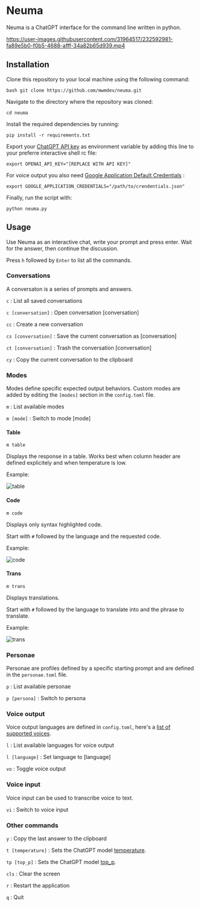 # Neuma

Neuma is a ChatGPT interface for the command line written in python.

https://user-images.githubusercontent.com/31964517/232592981-fa89e5b0-f0b5-4688-afff-34a82b65d939.mp4

## Installation

Clone this repository to your local machine using the following command:

```bash git clone https://github.com/mwmdev/neuma.git```

Navigate to the directory where the repository was cloned:

```cd neuma```

Install the required dependencies by running:

```pip install -r requirements.txt```

Export your [ChatGPT API key](https://platform.openai.com/account/api-keys) as environment variable by adding this line to your preferre interactive shell rc file:

```export OPENAI_API_KEY="[REPLACE WITH API KEY]"```

For voice output you also need [Google Application Default Credentials](https://cloud.google.com/docs/authentication/provide-credentials-adc) :

```export GOOGLE_APPLICATION_CREDENTIALS="/path/to/crendentials.json"```

Finally, run the script with:

```python neuma.py```

## Usage

Use Neuma as an interactive chat, write your prompt and press enter. Wait for the answer, then continue the discussion.

Press `h` followed by `Enter` to list all the commands.

### Conversations

A conversaton is a series of prompts and answers.

`c` : List all saved conversations

`c [conversation]` : Open conversation [conversation]

`cc` : Create a new conversation

`cs [conversation]` : Save the current conversation as [conversation]

`ct [conversation]` : Trash the conversation [conversation]

`cy` : Copy the current conversation to the clipboard

### Modes

Modes define specific expected output behaviors. Custom modes are added by editing the `[modes]` section in the `config.toml` file.

`m` : List available modes

`m [mode]` : Switch to mode [mode]

#### Table

`m table`

Displays the response in a table. Works best when column header are defined explicitely and when temperature is low.

Example:

![table](https://user-images.githubusercontent.com/31964517/232883102-cb3d5e1c-6d95-4c52-9b77-f210a3479173.png)

#### Code

`m code`

Displays only syntax highlighted code.

Start with `#` followed by the language and the requested code.

Example:

![code](https://user-images.githubusercontent.com/31964517/232888337-9c880576-a190-427d-820a-5850408d3ca0.png)

#### Trans

`m trans`

Displays translations.

Start with `#` followed by the language to translate into and the phrase to translate.

Example:

![trans](https://user-images.githubusercontent.com/31964517/232889279-5bac3e2b-1c3b-4cd6-add6-a4111210ab9f.png)

### Personae

Personae are profiles defined by a specific starting prompt and are defined in the `personae.toml` file.

`p` : List available personae

`p [persona]` : Switch to persona

### Voice output

Voice output languages are defined in `config.toml`, here's a [list of supported voices](https://cloud.google.com/text-to-speech/docs/voices).

`l` : List available languages for voice output

`l [language]` : Set language to [language]

`vo` : Toggle voice output

### Voice input

Voice input can be used to transcribe voice to text.

`vi` :  Switch to voice input

### Other commands

`y` : Copy the last answer to the clipboard

`t [temperature]` : Sets the ChatGPT model [temperature](https://platform.openai.com/docs/api-reference/completions/create#completions/create-temperature).

`tp [top_p]` : Sets the ChatGPT model [top_p](https://platform.openai.com/docs/api-reference/completions/create#completions/create-top_p).

`cls` : Clear the screen

`r` : Restart the application

`q` : Quit

